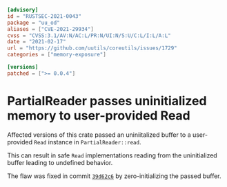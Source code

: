 ```toml
[advisory]
id = "RUSTSEC-2021-0043"
package = "uu_od"
aliases = ["CVE-2021-29934"]
cvss = "CVSS:3.1/AV:N/AC:L/PR:N/UI:N/S:U/C:L/I:L/A:L"
date = "2021-02-17"
url = "https://github.com/uutils/coreutils/issues/1729"
categories = ["memory-exposure"]

[versions]
patched = [">= 0.0.4"]
```

# PartialReader passes uninitialized memory to user-provided Read

Affected versions of this crate passed an uniniitalized buffer to a
user-provided `Read` instance in `PartialReader::read`.

This can result in safe `Read` implementations reading from the uninitialized
buffer leading to undefined behavior.

The flaw was fixed in commit [`39d62c6`](https://github.com/uutils/coreutils/commit/39d62c6c1f809022c903180471c10fde6ecd12d1)
by zero-initializing the passed buffer.
